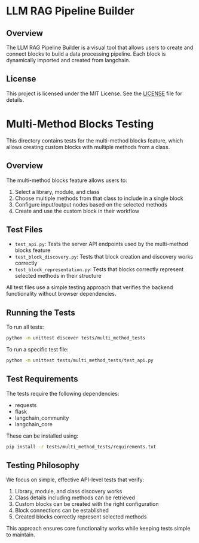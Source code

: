 # LLM RAG Pipeline Builder

## Overview

The LLM RAG Pipeline Builder is a visual tool that allows users to create and connect blocks to build a data processing pipeline. Each block is dynamically imported and created from langchain.

## License
This project is licensed under the MIT License. See the [LICENSE](LICENSE) file for details.

# Multi-Method Blocks Testing

This directory contains tests for the multi-method blocks feature, which allows creating custom blocks with multiple methods from a class.

## Overview

The multi-method blocks feature allows users to:
1. Select a library, module, and class
2. Choose multiple methods from that class to include in a single block
3. Configure input/output nodes based on the selected methods
4. Create and use the custom block in their workflow

## Test Files

- `test_api.py`: Tests the server API endpoints used by the multi-method blocks feature
- `test_block_discovery.py`: Tests that block creation and discovery works correctly
- `test_block_representation.py`: Tests that blocks correctly represent selected methods in their structure

All test files use a simple testing approach that verifies the backend functionality without browser dependencies.

## Running the Tests

To run all tests:

```bash
python -m unittest discover tests/multi_method_tests
```

To run a specific test file:

```bash
python -m unittest tests/multi_method_tests/test_api.py
```

## Test Requirements

The tests require the following dependencies:
- requests
- flask
- langchain_community
- langchain_core

These can be installed using:

```bash
pip install -r tests/multi_method_tests/requirements.txt
```

## Testing Philosophy

We focus on simple, effective API-level tests that verify:

1. Library, module, and class discovery works
2. Class details including methods can be retrieved
3. Custom blocks can be created with the right configuration
4. Block connections can be established
5. Created blocks correctly represent selected methods

This approach ensures core functionality works while keeping tests simple to maintain.
